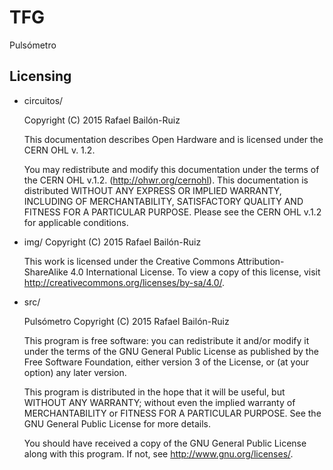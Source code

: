# TFG

Pulsómetro

## Licensing

 * circuitos/
 
    Copyright (C) 2015 Rafael Bailón-Ruiz
    
    This documentation describes Open Hardware and is licensed under the
    CERN OHL v. 1.2.
    
    You may redistribute and modify this documentation under the terms of the
    CERN OHL v.1.2. (http://ohwr.org/cernohl). This documentation is
    distributed WITHOUT ANY EXPRESS OR IMPLIED WARRANTY, INCLUDING OF
    MERCHANTABILITY, SATISFACTORY QUALITY AND FITNESS FOR A PARTICULAR PURPOSE.
    Please see the CERN OHL v.1.2 for applicable conditions.
 
 * img/
    Copyright (C) 2015  Rafael Bailón-Ruiz
 
    This work is licensed under the Creative Commons Attribution-ShareAlike 4.0
    International License. To view a copy of this license, visit 
    http://creativecommons.org/licenses/by-sa/4.0/.

 * src/

    Pulsómetro
    Copyright (C) 2015  Rafael Bailón-Ruiz

    This program is free software: you can redistribute it and/or modify
    it under the terms of the GNU General Public License as published by
    the Free Software Foundation, either version 3 of the License, or
    (at your option) any later version.

    This program is distributed in the hope that it will be useful,
    but WITHOUT ANY WARRANTY; without even the implied warranty of
    MERCHANTABILITY or FITNESS FOR A PARTICULAR PURPOSE.  See the
    GNU General Public License for more details.

    You should have received a copy of the GNU General Public License
    along with this program.  If not, see <http://www.gnu.org/licenses/>.
